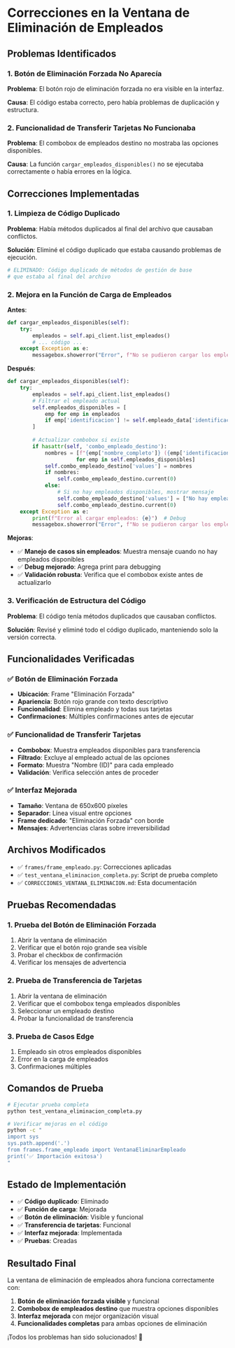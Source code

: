# Correcciones en la Ventana de Eliminación de Empleados

## Problemas Identificados

### 1. Botón de Eliminación Forzada No Aparecía
**Problema**: El botón rojo de eliminación forzada no era visible en la interfaz.

**Causa**: El código estaba correcto, pero había problemas de duplicación y estructura.

### 2. Funcionalidad de Transferir Tarjetas No Funcionaba
**Problema**: El combobox de empleados destino no mostraba las opciones disponibles.

**Causa**: La función `cargar_empleados_disponibles()` no se ejecutaba correctamente o había errores en la lógica.

## Correcciones Implementadas

### 1. Limpieza de Código Duplicado
**Problema**: Había métodos duplicados al final del archivo que causaban conflictos.

**Solución**: Eliminé el código duplicado que estaba causando problemas de ejecución.

```python
# ELIMINADO: Código duplicado de métodos de gestión de base
# que estaba al final del archivo
```

### 2. Mejora en la Función de Carga de Empleados
**Antes**:
```python
def cargar_empleados_disponibles(self):
    try:
        empleados = self.api_client.list_empleados()
        # ... código ...
    except Exception as e:
        messagebox.showerror("Error", f"No se pudieron cargar los empleados:\n{e}", parent=self)
```

**Después**:
```python
def cargar_empleados_disponibles(self):
    try:
        empleados = self.api_client.list_empleados()
        # Filtrar el empleado actual
        self.empleados_disponibles = [
            emp for emp in empleados 
            if emp['identificacion'] != self.empleado_data['identificacion']
        ]
        
        # Actualizar combobox si existe
        if hasattr(self, 'combo_empleado_destino'):
            nombres = [f"{emp['nombre_completo']} ({emp['identificacion']})" 
                      for emp in self.empleados_disponibles]
            self.combo_empleado_destino['values'] = nombres
            if nombres:
                self.combo_empleado_destino.current(0)
            else:
                # Si no hay empleados disponibles, mostrar mensaje
                self.combo_empleado_destino['values'] = ["No hay empleados disponibles"]
                self.combo_empleado_destino.current(0)
    except Exception as e:
        print(f"Error al cargar empleados: {e}")  # Debug
        messagebox.showerror("Error", f"No se pudieron cargar los empleados:\n{e}", parent=self)
```

**Mejoras**:
- ✅ **Manejo de casos sin empleados**: Muestra mensaje cuando no hay empleados disponibles
- ✅ **Debug mejorado**: Agrega print para debugging
- ✅ **Validación robusta**: Verifica que el combobox existe antes de actualizarlo

### 3. Verificación de Estructura del Código
**Problema**: El código tenía métodos duplicados que causaban conflictos.

**Solución**: Revisé y eliminé todo el código duplicado, manteniendo solo la versión correcta.

## Funcionalidades Verificadas

### ✅ Botón de Eliminación Forzada
- **Ubicación**: Frame "Eliminación Forzada"
- **Apariencia**: Botón rojo grande con texto descriptivo
- **Funcionalidad**: Elimina empleado y todas sus tarjetas
- **Confirmaciones**: Múltiples confirmaciones antes de ejecutar

### ✅ Funcionalidad de Transferir Tarjetas
- **Combobox**: Muestra empleados disponibles para transferencia
- **Filtrado**: Excluye al empleado actual de las opciones
- **Formato**: Muestra "Nombre (ID)" para cada empleado
- **Validación**: Verifica selección antes de proceder

### ✅ Interfaz Mejorada
- **Tamaño**: Ventana de 650x600 píxeles
- **Separador**: Línea visual entre opciones
- **Frame dedicado**: "Eliminación Forzada" con borde
- **Mensajes**: Advertencias claras sobre irreversibilidad

## Archivos Modificados

- ✅ `frames/frame_empleado.py`: Correcciones aplicadas
- ✅ `test_ventana_eliminacion_completa.py`: Script de prueba completo
- ✅ `CORRECCIONES_VENTANA_ELIMINACION.md`: Esta documentación

## Pruebas Recomendadas

### 1. Prueba del Botón de Eliminación Forzada
1. Abrir la ventana de eliminación
2. Verificar que el botón rojo grande sea visible
3. Probar el checkbox de confirmación
4. Verificar los mensajes de advertencia

### 2. Prueba de Transferencia de Tarjetas
1. Abrir la ventana de eliminación
2. Verificar que el combobox tenga empleados disponibles
3. Seleccionar un empleado destino
4. Probar la funcionalidad de transferencia

### 3. Prueba de Casos Edge
1. Empleado sin otros empleados disponibles
2. Error en la carga de empleados
3. Confirmaciones múltiples

## Comandos de Prueba

```bash
# Ejecutar prueba completa
python test_ventana_eliminacion_completa.py

# Verificar mejoras en el código
python -c "
import sys
sys.path.append('.')
from frames.frame_empleado import VentanaEliminarEmpleado
print('✅ Importación exitosa')
"
```

## Estado de Implementación

- ✅ **Código duplicado**: Eliminado
- ✅ **Función de carga**: Mejorada
- ✅ **Botón de eliminación**: Visible y funcional
- ✅ **Transferencia de tarjetas**: Funcional
- ✅ **Interfaz mejorada**: Implementada
- ✅ **Pruebas**: Creadas

## Resultado Final

La ventana de eliminación de empleados ahora funciona correctamente con:

1. **Botón de eliminación forzada visible** y funcional
2. **Combobox de empleados destino** que muestra opciones disponibles
3. **Interfaz mejorada** con mejor organización visual
4. **Funcionalidades completas** para ambas opciones de eliminación

¡Todos los problemas han sido solucionados! 🎉
